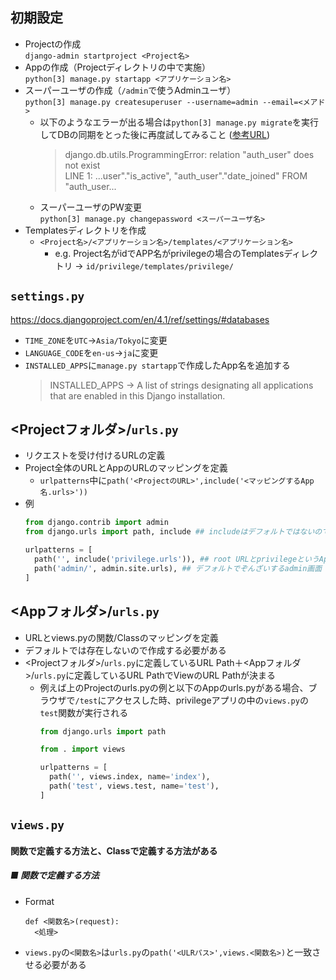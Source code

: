 ## 初期設定
- Projectの作成  
  `django-admin startproject <Project名>`
- Appの作成（Projectディレクトリの中で実施）  
  `python[3] manage.py startapp <アプリケーション名>`
- スーパーユーザの作成（`/admin`で使うAdminユーザ）  
  `python[3] manage.py createsuperuser --username=admin --email=<メアド>`
  - 以下のようなエラーが出る場合は`python[3] manage.py migrate`を実行してDBの同期をとった後に再度試してみること ([参考URL](https://genchan.net/it/programming/python/django/11480/))
    > django.db.utils.ProgrammingError: relation "auth_user" does not exist  
    > LINE 1: ...user"."is_active", "auth_user"."date_joined" FROM "auth_user...
  - スーパーユーザのPW変更  
    `python[3] manage.py changepassword <スーパーユーザ名>`
- Templatesディレクトリを作成
  - `<Project名>/<アプリケーション名>/templates/<アプリケーション名>`
    - e.g. Project名がidでAPP名がprivilegeの場合のTemplatesディレクトリ → `id/privilege/templates/privilege/`

## `settings.py`
https://docs.djangoproject.com/en/4.1/ref/settings/#databases
- `TIME_ZONE`を`UTC`→`Asia/Tokyo`に変更
- `LANGUAGE_CODE`を`en-us`→`ja`に変更
- `INSTALLED_APPS`に`manage.py startapp`で作成したApp名を追加する
  > INSTALLED_APPS → A list of strings designating all applications that are enabled in this Django installation.

## <Projectフォルダ>/`urls.py`
- リクエストを受け付けるURLの定義
- Project全体のURLとAppのURLのマッピングを定義
  - `urlpatterns`中に`path('<ProjectのURL>',include('<マッピングするApp名.urls>'))`
- 例
  ~~~python
  from django.contrib import admin
  from django.urls import path, include ## includeはデフォルトではないので追加でimport

  urlpatterns = [
    path('', include('privilege.urls')), ## root URLとprivilegeというAppとマッピング
    path('admin/', admin.site.urls), ## デフォルトでぞんざいするadmin画面
  ]
  ~~~

## <Appフォルダ>/`urls.py`
- URLとviews.pyの関数/Classのマッピングを定義
- デフォルトでは存在しないので作成する必要がある
- <Projectフォルダ>/`urls.py`に定義しているURL Path＋<Appフォルダ>/`urls.py`に定義しているURL PathでViewのURL Pathが決まる
  - 例えば上のProjectのurls.pyの例と以下のAppのurls.pyがある場合、ブラウザで`/test`にアクセスした時、privilegeアプリの中の`views.py`の`test`関数が実行される
    ~~~python
    from django.urls import path

    from . import views

    urlpatterns = [
      path('', views.index, name='index'),
      path('test', views.test, name='test'),
    ]
    ~~~

## `views.py`
#### 関数で定義する方法と、Classで定義する方法がある
##### ■ 関数で定義する方法
- Format
  ~~~
  def <関数名>(request):
    <処理>
  ~~~
- `views.py`の`<関数名>`は`urls.py`の`path('<ULRパス>',views.<関数名>)`と一致させる必要がある